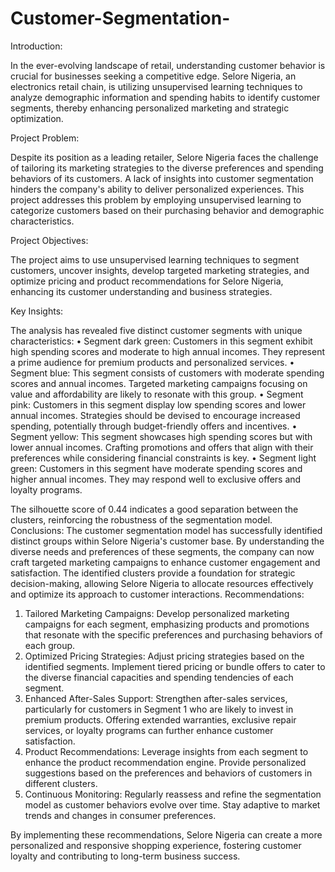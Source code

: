 # Customer-Segmentation-

Introduction:

In the ever-evolving landscape of retail, understanding customer behavior is crucial for businesses seeking a competitive edge. Selore Nigeria, an electronics retail chain, is utilizing unsupervised learning techniques to analyze demographic information and spending habits to identify customer segments, thereby enhancing personalized marketing and strategic optimization.

Project Problem:

Despite its position as a leading retailer, Selore Nigeria faces the challenge of tailoring its marketing strategies to the diverse preferences and spending behaviors of its customers. A lack of insights into customer segmentation hinders the company's ability to deliver personalized experiences. This project addresses this problem by employing unsupervised learning to categorize customers based on their purchasing behavior and demographic characteristics.

Project Objectives:

The project aims to use unsupervised learning techniques to segment customers, uncover insights, develop targeted marketing strategies, and optimize pricing and product recommendations for Selore Nigeria, enhancing its customer understanding and business strategies.

Key Insights:

The analysis has revealed five distinct customer segments with unique characteristics:
•	Segment dark green: Customers in this segment exhibit high spending scores and moderate to high annual incomes. They represent a prime audience for premium products and personalized services.
•	Segment blue: This segment consists of customers with moderate spending scores and annual incomes. Targeted marketing campaigns focusing on value and affordability are likely to resonate with this group.
•	Segment pink: Customers in this segment display low spending scores and lower annual incomes. Strategies should be devised to encourage increased spending, potentially through budget-friendly offers and incentives.
•	Segment yellow: This segment showcases high spending scores but with lower annual incomes. Crafting promotions and offers that align with their preferences while considering financial constraints is key.
•	Segment light green: Customers in this segment have moderate spending scores and higher annual incomes. They may respond well to exclusive offers and loyalty programs.

The silhouette score of 0.44 indicates a good separation between the clusters, reinforcing the robustness of the segmentation model.
Conclusions:
The customer segmentation model has successfully identified distinct groups within Selore Nigeria's customer base. By understanding the diverse needs and preferences of these segments, the company can now craft targeted marketing campaigns to enhance customer engagement and satisfaction. The identified clusters provide a foundation for strategic decision-making, allowing Selore Nigeria to allocate resources effectively and optimize its approach to customer interactions.
Recommendations:
1.	Tailored Marketing Campaigns: Develop personalized marketing campaigns for each segment, emphasizing products and promotions that resonate with the specific preferences and purchasing behaviors of each group.
2.	Optimized Pricing Strategies: Adjust pricing strategies based on the identified segments. Implement tiered pricing or bundle offers to cater to the diverse financial capacities and spending tendencies of each segment.
3.	Enhanced After-Sales Support: Strengthen after-sales services, particularly for customers in Segment 1 who are likely to invest in premium products. Offering extended warranties, exclusive repair services, or loyalty programs can further enhance customer satisfaction.
4.	Product Recommendations: Leverage insights from each segment to enhance the product recommendation engine. Provide personalized suggestions based on the preferences and behaviors of customers in different clusters.
5.	Continuous Monitoring: Regularly reassess and refine the segmentation model as customer behaviors evolve over time. Stay adaptive to market trends and changes in consumer preferences.

By implementing these recommendations, Selore Nigeria can create a more personalized and responsive shopping experience, fostering customer loyalty and contributing to long-term business success.

